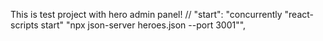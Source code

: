 This is test project with hero admin panel!
// "start": "concurrently \"react-scripts start\" \"npx json-server heroes.json --port 3001\"",